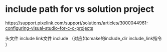 # include path for vs solution project
https://support.pixelink.com/support/solutions/articles/3000044961-configuring-visual-studio-for-c-c-projects

头文件 include
link文件 include
（对应如cmake的include_dir include_link指令 ）